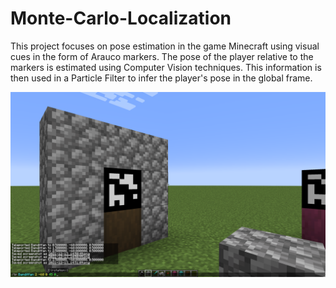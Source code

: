 # Monte-Carlo-Localization
This project focuses on pose estimation in the game Minecraft using visual cues in the form of Arauco markers. The pose of the player relative to the markers is estimated using Computer Vision techniques. This information is then used in a Particle Filter to infer the player's pose in the global frame.

![45degrees](test_45.png)
